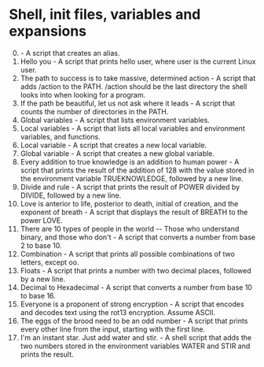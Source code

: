 # Shell, init files, variables and expansions

0. <o> - A script that creates an alias.
1. Hello you - A script that prints hello user, where user is the current Linux user.
2. The path to success is to take massive, determined action - A script that adds /action to the PATH. /action should be the last directory the shell looks into when looking for a program.
3. If the path be beautiful, let us not ask where it leads - A script that counts the number of directories in the PATH.
4. Global variables - A script that lists environment variables.
5. Local variables - A script that lists all local variables and environment variables, and functions.
6. Local variable - A script that creates a new local variable.
7. Global variable - A script that creates a new global variable.
8. Every addition to true knowledge is an addition to human power - A script that prints the result of the addition of 128 with the value stored in the environment variable TRUEKNOWLEDGE, followed by a new line.
9. Divide and rule - A script that prints the result of POWER divided by DIVIDE, followed by a new line.
10. Love is anterior to life, posterior to death, initial of creation, and the exponent of breath - A script that displays the result of BREATH to the power LOVE.
11. There are 10 types of people in the world -- Those who understand binary, and those who don't - A script that converts a number from base 2 to base 10.
12. Combination - A script that prints all possible combinations of two letters, except oo.
13. Floats - A script that prints a number with two decimal places, followed by a new line.
14. Decimal to Hexadecimal - A script that converts a number from base 10 to base 16.
15. Everyone is a proponent of strong encryption - A script that encodes and decodes text using the rot13 encryption. Assume ASCII.
16. The eggs of the brood need to be an odd number - A script that prints every other line from the input, starting with the first line.
17. I'm an instant star. Just add water and stir. - A shell script that adds the two numbers stored in the environment variables WATER and STIR and prints the result.
